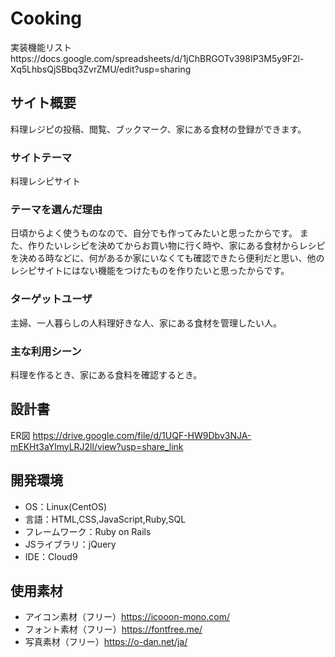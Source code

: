 # Cooking
実装機能リストhttps://docs.google.com/spreadsheets/d/1jChBRGOTv398IP3M5y9F2l-Xq5LhbsQjSBbq3ZvrZMU/edit?usp=sharing
## サイト概要
料理レジピの投稿、閲覧、ブックマーク、家にある食材の登録ができます。

### サイトテーマ
料理レシピサイト

### テーマを選んだ理由
日頃からよく使うものなので、自分でも作ってみたいと思ったからです。
また、作りたいレシピを決めてからお買い物に行く時や、家にある食材からレシピを決める時などに、何があるか家にいなくても確認できたら便利だと思い、他のレシピサイトにはない機能をつけたものを作りたいと思ったからです。

### ターゲットユーザ
主婦、一人暮らしの人料理好きな人、家にある食材を管理したい人。

### 主な利用シーン
料理を作るとき、家にある食料を確認するとき。

## 設計書
ER図 https://drive.google.com/file/d/1UQF-HW9Dbv3NJA-mEKHt3aYlmyLRJ2ll/view?usp=share_link
    
## 開発環境
- OS：Linux(CentOS)
- 言語：HTML,CSS,JavaScript,Ruby,SQL
- フレームワーク：Ruby on Rails
- JSライブラリ：jQuery
- IDE：Cloud9

## 使用素材
- アイコン素材（フリー）https://icooon-mono.com/
- フォント素材（フリー）https://fontfree.me/
- 写真素材（フリー）https://o-dan.net/ja/